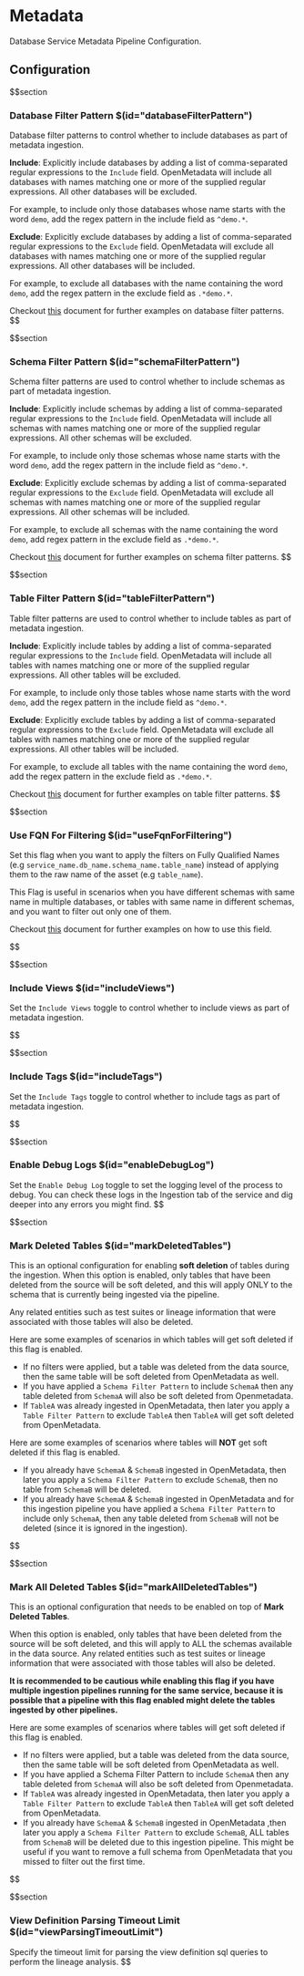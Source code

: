 # Metadata

Database Service Metadata Pipeline Configuration.

## Configuration

$$section
### Database Filter Pattern $(id="databaseFilterPattern")

Database filter patterns to control whether to include databases as part of metadata ingestion. 

**Include**: Explicitly include databases by adding a list of comma-separated regular expressions to the `Include` field. OpenMetadata will include all databases with names matching one or more of the supplied regular expressions. All other databases will be excluded.

For example, to include only those databases whose name starts with the word `demo`, add the regex pattern in the include field as `^demo.*`.

**Exclude**: Explicitly exclude databases by adding a list of comma-separated regular expressions to the `Exclude` field. OpenMetadata will exclude all databases with names matching one or more of the supplied regular expressions. All other databases will be included.

For example, to exclude all databases with the name containing the word `demo`, add the regex pattern in the exclude field as `.*demo.*`.

Checkout [this](https://docs.open-metadata.org/connectors/ingestion/workflows/metadata/filter-patterns/database#database-filter-pattern) document for further examples on database filter patterns.
$$

$$section
### Schema Filter Pattern $(id="schemaFilterPattern")

Schema filter patterns are used to control whether to include schemas as part of metadata ingestion.

**Include**: Explicitly include schemas by adding a list of comma-separated regular expressions to the `Include` field. OpenMetadata will include all schemas with names matching one or more of the supplied regular expressions. All other schemas will be excluded.

For example, to include only those schemas whose name starts with the word `demo`, add the regex pattern in the include field as `^demo.*`.

**Exclude**: Explicitly exclude schemas by adding a list of comma-separated regular expressions to the `Exclude` field. OpenMetadata will exclude all schemas with names matching one or more of the supplied regular expressions. All other schemas will be included.

For example, to exclude all schemas with the name containing the word `demo`, add regex pattern in the exclude field as `.*demo.*`.

Checkout [this](https://docs.open-metadata.org/connectors/ingestion/workflows/metadata/filter-patterns/database#database-filter-pattern) document for further examples on schema filter patterns.
$$

$$section
### Table Filter Pattern $(id="tableFilterPattern")

Table filter patterns are used to control whether to include tables as part of metadata ingestion.

**Include**: Explicitly include tables by adding a list of comma-separated regular expressions to the `Include` field. OpenMetadata will include all tables with names matching one or more of the supplied regular expressions. All other tables will be excluded.

For example, to include only those tables whose name starts with the word `demo`, add the regex pattern in the include field as `^demo.*`.

**Exclude**: Explicitly exclude tables by adding a list of comma-separated regular expressions to the `Exclude` field. OpenMetadata will exclude all tables with names matching one or more of the supplied regular expressions. All other tables will be included.

For example, to exclude all tables with the name containing the word `demo`, add the regex pattern in the exclude field as `.*demo.*`.

Checkout [this](https://docs.open-metadata.org/connectors/ingestion/workflows/metadata/filter-patterns/database#table-filter-pattern) document for further examples on table filter patterns.
$$

$$section
### Use FQN For Filtering $(id="useFqnForFiltering")

Set this flag when you want to apply the filters on Fully Qualified Names (e.g `service_name.db_name.schema_name.table_name`) instead of applying them to the raw name of the asset (e.g `table_name`). 

This Flag is useful in scenarios when you have different schemas with same name in multiple databases, or tables with same name in different schemas, and you want to filter out only one of them. 

Checkout [this](https://docs.open-metadata.org/connectors/ingestion/workflows/metadata/filter-patterns/database#table-filter-pattern) document for further examples on how to use this field.

$$

$$section
### Include Views $(id="includeViews")

Set the `Include Views` toggle to control whether to include views as part of metadata ingestion.

$$

$$section
### Include Tags  $(id="includeTags")

Set the `Include Tags` toggle to control whether to include tags as part of metadata ingestion.

$$

$$section
### Enable Debug Logs $(id="enableDebugLog")

Set the `Enable Debug Log` toggle to set the logging level of the process to debug. You can check these logs in the Ingestion tab of the service and dig deeper into any errors you might find.
$$

$$section
### Mark Deleted Tables $(id="markDeletedTables")

This is an optional configuration for enabling **soft deletion** of tables during the ingestion. When this option is enabled, only tables that have been deleted from the source will be soft deleted, and this will apply ONLY to the schema that is currently being ingested via the pipeline. 

Any related entities such as test suites or lineage information that were associated with those tables will also be deleted.

Here are some examples of scenarios in which tables will get soft deleted if this flag is enabled.

- If no filters were applied, but a table was deleted from the data source, then the same table will be soft deleted from OpenMetadata as well.
- If you have applied a `Schema Filter Pattern` to include `SchemaA` then any table deleted from `SchemaA` will also be soft deleted from Openmetadata.
- If `TableA` was already ingested in OpenMetadata, then later you apply a `Table Filter Pattern` to exclude `TableA` then `TableA` will get soft deleted from OpenMetadata.

Here are some examples of scenarios where tables will **NOT** get soft deleted if this flag is enabled.

- If you already have `SchemaA` & `SchemaB` ingested in OpenMetadata, then later you apply a `Schema Filter Pattern` to exclude `SchemaB`, then no table from `SchemaB` will be deleted.
- If you already have `SchemaA` & `SchemaB` ingested in OpenMetadata and for this ingestion pipeline you have applied a `Schema Filter Pattern` to include only `SchemaA`, then any table deleted from `SchemaB` will not be deleted (since it is ignored in the ingestion).

$$

$$section
### Mark All Deleted Tables $(id="markAllDeletedTables")

This is an optional configuration that needs to be enabled on top of **Mark Deleted Tables**.

When this option is enabled, only tables that have been deleted from the source will be soft deleted, and this will apply to ALL the schemas available in the data source. Any related entities such as test suites or lineage information that were associated with those tables will also be deleted.

**It is recommended to be cautious while enabling this flag if you have multiple ingestion pipelines running for the same service, because it is possible that a pipeline with this flag enabled might delete the tables ingested by other pipelines.**

Here are some examples of scenarios where tables will get soft deleted if this flag is enabled.

- If no filters were applied, but a table was deleted from the data source, then the same table will be soft deleted from OpenMetadata as well.
- If you have applied a Schema Filter Pattern to include `SchemaA` then any table deleted from `SchemaA` will also be soft deleted from Openmetadata.
- If `TableA` was already ingested in OpenMetadata, then later you apply a `Table Filter Pattern` to exclude `TableA` then `TableA` will get soft deleted from OpenMetadata.
- If you already have `SchemaA` & `SchemaB` ingested in OpenMetadata ,then later you apply a `Schema Filter Pattern` to exclude `SchemaB`, ALL tables from `SchemaB` will be deleted due to this ingestion pipeline. This might be useful if you want to remove a full schema from OpenMetadata that you missed to filter out the first time.

$$


$$section
### View Definition Parsing Timeout Limit $(id="viewParsingTimeoutLimit")

Specify the timeout limit for parsing the view definition sql queries to perform the lineage analysis.
$$